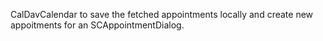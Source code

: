 CalDavCalendar to save the fetched appointments locally and create new appoitments for an SCAppointmentDialog.